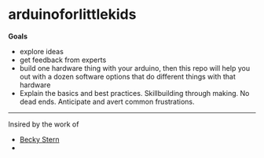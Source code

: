 # arduinoforlittlekids

**Goals**
 - explore ideas
 - get feedback from experts
 - build one hardware thing with your arduino, then this repo will help you out with a dozen software options that do different things with that hardware
 - Explain the basics and best practices. Skillbuilding through making. No dead ends. Anticipate and avert common frustrations.
 
 ---
 Insired by the work of 
 - [Becky Stern](https://www.youtube.com/channel/UCsI_41SZafKtB5qE46WjlQQ)
 -
 
 
